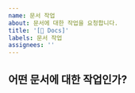 ```yaml
---
name: 문서 작업
about: 문서에 대한 작업을 요청합니다.
title: '[📖 Docs]'
labels: 문서 작업
assignees: ''
---
```


## 어떤 문서에 대한 작업인가?
